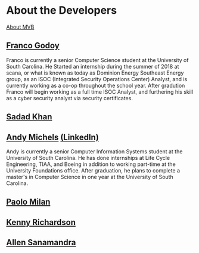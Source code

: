 # About the Developers
[About MVB](https://sccapstone.github.io/MVB/)

## [Franco Godoy](https://github.com/godoy159)

Franco is currently a senior Computer Science student at the University of South Carolina. He Started an internship during the summer of 2018 at scana, or what is known as today as Dominion Energy Southeast Energy group, as an ISOC (Integrated Security Operations Center) Analyst, and is currently working as a co-op throughout the school year. After gradution Franco will begin working as a full time ISOC Analyst, and furthering his skill as a cyber security analyst via security certificates. 

## [Sadad Khan](https://github.com/srkhan)


## [Andy Michels](https://github.com/AMichels1) [(LinkedIn)](https://www.linkedin.com/in/andy-michels-a80952135/)

Andy is currently a senior Computer Information Systems student at the University of South Carolina. He has done internships at Life Cycle Engineering, TIAA, and Boeing in addition to working part-time at the University Foundations office. After graduation, he plans to complete a master's in Computer Science in one year at the University of South Carolina.

## [Paolo Milan](https://github.com/paolomilan)


## [Kenny Richardson](https://github.com/kennethr95)


## [Allen Sanamandra](https://github.com/asanamandra)




